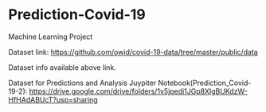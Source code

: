 # Prediction-Covid-19
Machine Learning Project


Dataset link: https://github.com/owid/covid-19-data/tree/master/public/data

Dataset info available above link.


Dataset for Predictions and Analysis Juypiter Notebook(Prediction_Covid-19-2): https://drive.google.com/drive/folders/1v5jpedi1JGp8XIgBUKdzW-HfHAdABUcT?usp=sharing
